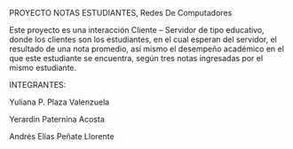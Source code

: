 PROYECTO NOTAS ESTUDIANTES,
Redes De Computadores

Este proyecto es una interacción Cliente – Servidor de tipo educativo, donde los clientes son los estudiantes, en el cual esperan del servidor, el resultado de una nota promedio, así mismo el desempeño académico en el que este estudiante se encuentra, según tres notas ingresadas por el mismo estudiante.


INTEGRANTES:

Yuliana P. Plaza Valenzuela

Yerardin Paternina Acosta

Andrés Elías Peñate Llorente
